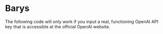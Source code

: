 # Barys
The following code will only work if you input a real, functioning OpenAI API key that is accessible at the official OpenAI website. 
